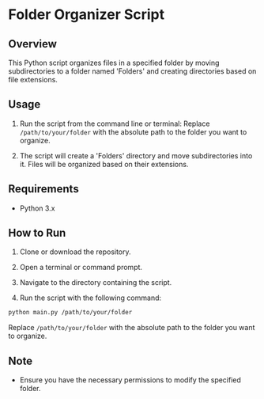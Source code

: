 # Folder Organizer Script

## Overview
This Python script organizes files in a specified folder by moving subdirectories to a folder named 'Folders' and creating directories based on file extensions.

## Usage
1. Run the script from the command line or terminal:
Replace `/path/to/your/folder` with the absolute path to the folder you want to organize.

2. The script will create a 'Folders' directory and move subdirectories into it. Files will be organized based on their extensions.

## Requirements
- Python 3.x

## How to Run
1. Clone or download the repository.

2. Open a terminal or command prompt.

3. Navigate to the directory containing the script.

4. Run the script with the following command:
```bash
python main.py /path/to/your/folder
```
Replace `/path/to/your/folder` with the absolute path to the folder you want to organize.

## Note
- Ensure you have the necessary permissions to modify the specified folder.